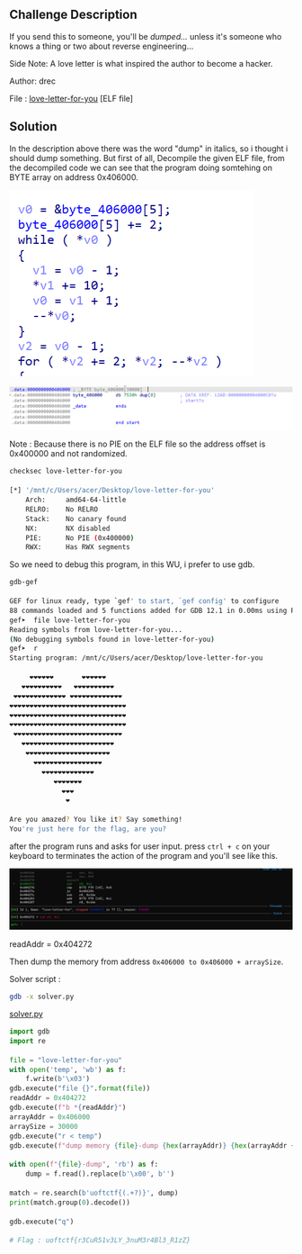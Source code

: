 ## Challenge Description
If you send this to someone, you'll be *dumped...* unless it's someone who knows a thing or two about reverse engineering...

Side Note: A love letter is what inspired the author to become a hacker.

Author: drec

File  : [love-letter-for-you](https://github.com/jjchoNC/ctf-writeups/blob/main/UofTCTF/rev/Love%20Debug/love-letter-for-you) [ELF file]

## Solution
In the description above there was the word "dump" in italics, so i thought i should dump something. But first of all, Decompile the given ELF file, from the decompiled code we can see that the program doing somtehing on BYTE array on address 0x406000.

![Decompile](https://github.com/jjchoNC/ctf-writeups/blob/main/UofTCTF/rev/Love%20Debug/images/image.png) 

![arrayAddr](https://github.com/jjchoNC/ctf-writeups/blob/main/UofTCTF/rev/Love%20Debug/images/arrayAddr.png) 

Note : Because there is no PIE on the ELF file so the address offset is 0x400000 and not randomized.
```bash
checksec love-letter-for-you

[*] '/mnt/c/Users/acer/Desktop/love-letter-for-you'
    Arch:     amd64-64-little
    RELRO:    No RELRO
    Stack:    No canary found
    NX:       NX disabled
    PIE:      No PIE (0x400000)
    RWX:      Has RWX segments
```

So we need to debug this program, in this WU, i prefer to use gdb.
```bash
gdb-gef

GEF for linux ready, type `gef' to start, `gef config' to configure
88 commands loaded and 5 functions added for GDB 12.1 in 0.00ms using Python engine 3.10
gef➤  file love-letter-for-you
Reading symbols from love-letter-for-you...
(No debugging symbols found in love-letter-for-you)
gef➤  r
Starting program: /mnt/c/Users/acer/Desktop/love-letter-for-you

     ❤️❤️❤️❤️❤️❤️       ❤️❤️❤️❤️❤️❤️
   ❤️❤️❤️❤️❤️❤️❤️❤️❤️❤️   ❤️❤️❤️❤️❤️❤️❤️❤️❤️❤️
 ❤️❤️❤️❤️❤️❤️❤️❤️❤️❤️❤️❤️❤️ ❤️❤️❤️❤️❤️❤️❤️❤️❤️❤️❤️❤️❤️
❤️❤️❤️❤️❤️❤️❤️❤️❤️❤️❤️❤️❤️❤️❤️❤️❤️❤️❤️❤️❤️❤️❤️❤️❤️❤️❤️❤️❤️
❤️❤️❤️❤️❤️❤️❤️❤️❤️❤️❤️❤️❤️❤️❤️❤️❤️❤️❤️❤️❤️❤️❤️❤️❤️❤️❤️❤️❤️
❤️❤️❤️❤️❤️❤️❤️❤️❤️❤️❤️❤️❤️❤️❤️❤️❤️❤️❤️❤️❤️❤️❤️❤️❤️❤️❤️❤️❤️
 ❤️❤️❤️❤️❤️❤️❤️❤️❤️❤️❤️❤️❤️❤️❤️❤️❤️❤️❤️❤️❤️❤️❤️❤️❤️❤️❤️
   ❤️❤️❤️❤️❤️❤️❤️❤️❤️❤️❤️❤️❤️❤️❤️❤️❤️❤️❤️❤️❤️❤️❤️
    ❤️❤️❤️❤️❤️❤️❤️❤️❤️❤️❤️❤️❤️❤️❤️❤️❤️❤️❤️❤️❤️
      ❤️❤️❤️❤️❤️❤️❤️❤️❤️❤️❤️❤️❤️❤️❤️❤️❤️
        ❤️❤️❤️❤️❤️❤️❤️❤️❤️❤️❤️❤️❤️
           ❤️❤️❤️❤️❤️❤️❤️
             ❤️❤️❤️
              ❤️

Are you amazed? You like it? Say something!
You're just here for the flag, are you?
```
after the program runs and asks for user input. press ```ctrl + c``` on your keyboard to terminates the action of the program and you'll see like this.

![readAddr](https://github.com/jjchoNC/ctf-writeups/blob/main/UofTCTF/rev/Love%20Debug/images/readAddr.png)

readAddr = 0x404272

Then dump the memory from address ```0x406000 to 0x406000 + arraySize```.

Solver script :

```bash
gdb -x solver.py
```
[solver.py](https://github.com/jjchoNC/ctf-writeups/blob/main/UofTCTF/rev/Love%20Debug/solver.py) 
```py
import gdb
import re

file = "love-letter-for-you"
with open('temp', 'wb') as f:
    f.write(b'\x03')
gdb.execute("file {}".format(file))
readAddr = 0x404272
gdb.execute(f"b *{readAddr}")
arrayAddr = 0x406000
arraySize = 30000
gdb.execute("r < temp")
gdb.execute(f"dump memory {file}-dump {hex(arrayAddr)} {hex(arrayAddr + arraySize)}")

with open(f"{file}-dump", 'rb') as f:
    dump = f.read().replace(b'\x00', b'')

match = re.search(b'uoftctf{(.+?)}', dump)
print(match.group(0).decode())

gdb.execute("q")

# Flag : uoftctf{r3CuR51v3LY_3nuM3r4Bl3_R1zZ}
```


